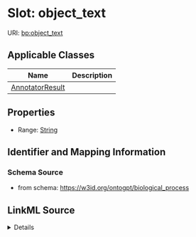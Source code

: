 # Slot: object_text

URI: [bp:object_text](http://w3id.org/ontogpt/biological-process-templateobject_text)



<!-- no inheritance hierarchy -->




## Applicable Classes

| Name | Description |
| --- | --- |
[AnnotatorResult](AnnotatorResult.md) | 






## Properties

* Range: [String](String.md)







## Identifier and Mapping Information







### Schema Source


* from schema: https://w3id.org/ontogpt/biological_process




## LinkML Source

<details>
```yaml
name: object_text
from_schema: https://w3id.org/ontogpt/biological_process
rank: 1000
alias: object_text
owner: AnnotatorResult
domain_of:
- AnnotatorResult
range: string

```
</details>